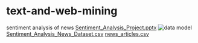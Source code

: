 # text-and-web-mining
sentiment analysis of news
[Sentiment_Analysis_Project.pptx](https://github.com/user-attachments/files/18004626/Sentiment_Analysis_Project.pptx)
![data model](https://github.com/user-attachments/assets/dc317a69-2472-4936-99fa-037343b2281f)
[Sentiment_Analysis_News_Dataset.csv](https://github.com/user-attachments/files/18004628/Sentiment_Analysis_News_Dataset.csv)
[news_articles.csv](https://github.com/user-attachments/files/18004629/news_articles.csv)

